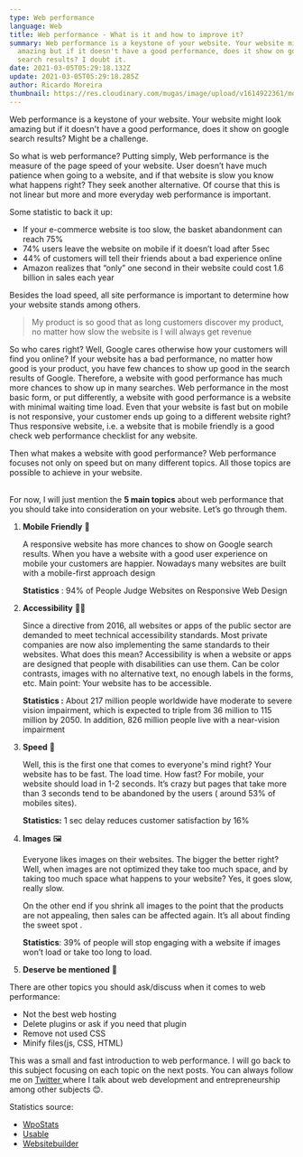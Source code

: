 ```yaml
---
type: Web performance
language: Web
title: Web performance - What is it and how to improve it?
summary: Web performance is a keystone of your website. Your website might look
  amazing but if it doesn't have a good performance, does it show on google
  search results? I doubt it.
date: 2021-03-05T05:29:18.132Z
update: 2021-03-05T05:29:18.285Z
author: Ricardo Moreira
thumbnail: https://res.cloudinary.com/mugas/image/upload/v1614922361/monday_zv1qaj.png
---
```

Web performance is a keystone of your website. Your website might look amazing but if it doesn't have a good performance, does it show on google search results? Might be a challenge. 

So what is web performance? Putting simply, Web performance is the measure of the page speed of your website. User doesn’t have much patience when going to a website, and if that website is slow you know what happens right? They seek another alternative. Of course that this is not linear but more and more everyday web performance is important. 

Some statistic to back it up: 

* If your e-commerce website is too slow, the basket abandonment can reach 75%
* 74% users leave the website on mobile if it doesn’t load after 5sec
* 44% of customers will tell their friends about a bad experience online
* Amazon realizes that “only” one second in their website could cost 1.6 billion in sales each year

Besides the load speed, all site performance is important to determine how your website stands among others. 

> My product is so good that as long customers discover my product, no matter how slow the website is I will always get revenue

So who cares right? Well, Google cares otherwise how your customers will find you online?  If your website has a bad performance, no matter how good is your product, you have few chances to show up good in the search results of Google.  Therefore, a website with good performance has much more chances to show up in many searches. Web performance in the most basic form, or put differently, a website with good performance is a website with minimal waiting time load. Even that your website is fast but on mobile is not responsive, your customer ends up going to a different website right? Thus responsive website, i.e. a website that is mobile friendly is a good check web performance checklist for any website. 

Then what makes a website with good performance? Web performance focuses not only on speed but on many different topics. All those topics are possible to achieve in your website.

\
For now, I will just mention the **5 main topics** about web performance that you should take into consideration on your website. Let’s go through them.

1. **Mobile Friendly**  📱

   A responsive website has more chances to show on Google search results. When you have a website with a good user experience on mobile your customers are happier. Nowadays many websites are built with a mobile-first approach design 

   **Statistics** : 94% of People Judge Websites on Responsive Web Design
2. **Accessibility** 🦻🏻

   Since a directive from 2016, all websites or apps of the public sector are demanded to meet technical accessibility standards. Most private companies are now also implementing the same standards to their websites. What does this mean? Accessibility is when a website or apps are designed that people with disabilities can use them. Can be color contrasts, images with no alternative text, no enough labels in the forms, etc. Main point: Your website has to be accessible. 

   **Statistics :**  About 217 million people worldwide have moderate to severe vision impairment, which is expected to triple from 36 million to 115 million by 2050. In addition, 826 million people live with a near-vision impairment
3. **Speed** 🚄

    Well, this is the first one that comes to everyone's mind right? Your website has to be fast. The load time. How fast? For mobile, your website should load in 1-2 seconds. It’s crazy but pages that take more than 3 seconds tend to be abandoned by the users ( around 53% of mobiles sites). 

   **Statistics:** 1 sec delay reduces customer satisfaction by 16%
4. **Images** 🖼️

   Everyone likes images on their websites. The bigger the better right? Well, when images are not optimized they take too much space, and by taking too much space what happens to your website? Yes, it goes slow, really slow. 

   On the other end  if you shrink all images to the point that the products are not appealing, then sales can be affected again. It’s all about finding the sweet spot .

   **Statistics**: 39% of people will stop engaging with a website if images won’t load or take too long to load.
5. **Deserve be mentioned** 🍢

There are other topics you should ask/discuss when it comes to web performance: 

* Not the best web hosting
* Delete plugins or ask if you need that plugin
* Remove not used CSS
* Minify files(js, CSS, HTML)

This was a small and fast introduction to web performance. I will go back to this subject focusing on each topic on the next posts. 
You can always follow me on [Twitter ](https://twitter.com/mugas11)where I talk about web development and entrepreneurship among other subjects 😊.

Statistics source:

* [WpoStats](https://wpostats.com/)
* [Usable](https://blog.usablenet.com/)
* [Websitebuilder](https://www.websitebuilderexpert.com/building-websites/website-load-time-statistics/)